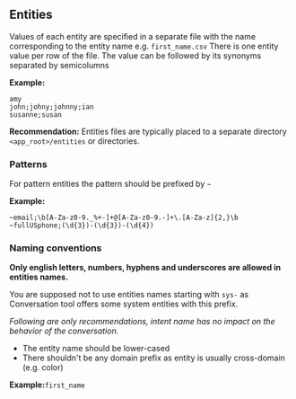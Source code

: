 ## Entities
Values of each entity are specified in a separate file with the name corresponding to the entity name
e.g. `first_name.csv`
There is one entity value per row of the file. The value can be followed by its synonyms separated by semicolumns

**Example:**
```
amy
john;johny;johnny;ian
susanne;susan
```
**Recommendation:** Entities files are typically placed to a separate directory `<app_root>/entities` or directories.

### Patterns
For pattern entities the pattern should be prefixed by `~`

**Example:**
```
~email;\b[A-Za-z0-9._%+-]+@[A-Za-z0-9.-]+\.[A-Za-z]{2,}\b
~fullUSphone;(\d{3})-(\d{3})-(\d{4})
```

### Naming conventions

**Only english letters, numbers, hyphens and underscores are allowed in entities names.**

You are supposed not to use entities names starting with `sys-` as Conversation tool offers some system entities with this prefix.

_Following are only recommendations, intent name has no impact on the behavior of the conversation._

- The entity name should be lower-cased
- There shouldn't be any domain prefix as entity is usually cross-domain (e.g. color)

**Example:**`first_name`


